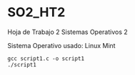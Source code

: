 # SO2_HT2
Hoja de Trabajo 2 Sistemas Operativos 2

Sistema Operativo usado: Linux Mint
~~~
gcc script1.c -o script1
./script1
~~~